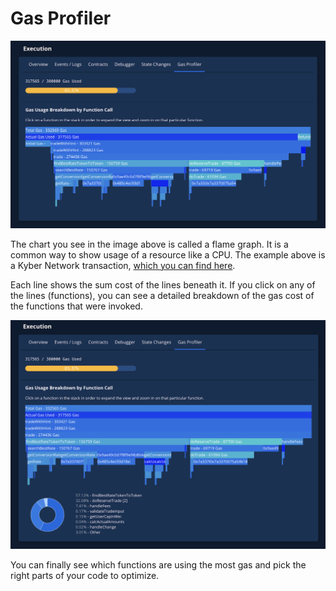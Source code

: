 # Gas Profiler

![](../../../.gitbook/assets/image%20%2854%29.png)

The chart you see in the image above is called a flame graph. It is a common way to show usage of a resource like a CPU. The example above is a Kyber Network transaction, [which you can find here](https://dashboard.tenderly.co/tx/main/0x97c37f37988c010a37a8c550b03af37c04bffa2ba6be7d1135f0a26c0e00f532/gas-usage?utm_source=blog&utm_medium=post&utm_campaign=10_ways&utm_content=kyber_network).

Each line shows the sum cost of the lines beneath it. If you click on any of the lines \(functions\), you can see a detailed breakdown of the gas cost of the functions that were invoked.

![](../../../.gitbook/assets/image%20%2842%29.png)

You can finally see which functions are using the most gas and pick the right parts of your code to optimize.

